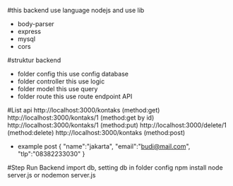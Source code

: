 #this backend use language nodejs and use lib

- body-parser
- express
- mysql
- cors

#struktur backend

- folder config this use config database
- folder controller this use logic
- folder model this use query
- folder route this use route endpoint API

#List api
http://localhost:3000/kontaks (method:get)
http://localhost:3000/kontaks/1 (method:get by id)
http://localhost:3000/kontaks/1 (method:put)
http://localhost:3000/delete/1 (method:delete)
http://localhost:3000/kontaks (method:post)

- example post { "name":"jakarta", "email":"budi@mail.com", "tlp":"08382233030" }

#Step Run Backend
import db,
setting db in folder config
npm install
node server.js or nodemon server.js
